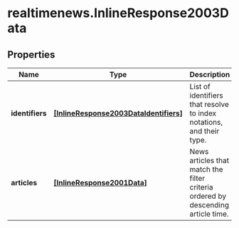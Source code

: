 # realtimenews.InlineResponse2003Data

## Properties

Name | Type | Description | Notes
------------ | ------------- | ------------- | -------------
**identifiers** | [**[InlineResponse2003DataIdentifiers]**](InlineResponse2003DataIdentifiers.md) | List of identifiers that resolve to index notations, and their type. | [optional] 
**articles** | [**[InlineResponse2001Data]**](InlineResponse2001Data.md) | News articles that match the filter criteria ordered by descending article time. | [optional] 


